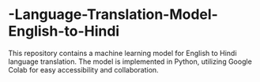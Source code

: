 # -Language-Translation-Model-English-to-Hindi
This repository contains a machine learning model for English to Hindi language translation. The model is implemented in Python, utilizing Google Colab for easy accessibility and collaboration.
